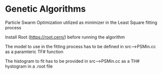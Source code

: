 # Genetic Algorithms
Particle Swarm Optimization utilized as minimizer in the Least Square fitting process

Install Root (https://root.cern/) before running the algorithm

The model to use in the fitting process has to be defined in src-->PSMin.cc as a paramteric TF# function

The histogram to fit has to be provided in src-->PSMin.cc as a TH# hystogram in a .root file
